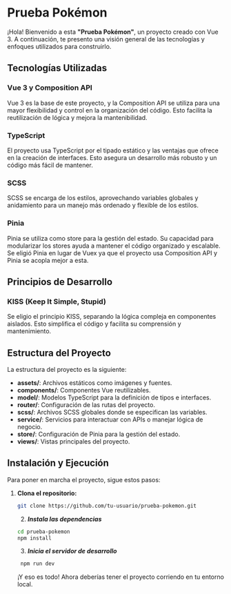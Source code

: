# Prueba Pokémon

¡Hola! Bienvenido a esta **"Prueba Pokémon"**, un proyecto creado con Vue 3. A continuación, te presento una visión general de las tecnologías y enfoques utilizados para construirlo.

## Tecnologías Utilizadas

### Vue 3 y Composition API

Vue 3 es la base de este proyecto, y la Composition API se utiliza para una mayor flexibilidad y control en la organización del código. Esto facilita la reutilización de lógica y mejora la mantenibilidad.

### TypeScript

El proyecto usa TypeScript por el tipado estático y las ventajas que ofrece en la creación de interfaces. Esto asegura un desarrollo más robusto y un código más fácil de mantener.

### SCSS

SCSS se encarga de los estilos, aprovechando variables globales y anidamiento para un manejo más ordenado y flexible de los estilos.

### Pinia

Pinia se utiliza como store para la gestión del estado. Su capacidad para modularizar los stores ayuda a mantener el código organizado y escalable. Se eligió Pinia en lugar de Vuex ya que el proyecto usa Composition API y Pinia se acopla mejor a esta.

## Principios de Desarrollo

### KISS (Keep It Simple, Stupid)

Se eligio el principio KISS, separando la lógica compleja en componentes aislados. Esto simplifica el código y facilita su comprensión y mantenimiento.

## Estructura del Proyecto

La estructura del proyecto es la siguiente:

- **assets/**: Archivos estáticos como imágenes y fuentes.
- **components/**: Componentes Vue reutilizables.
- **model/**: Modelos TypeScript para la definición de tipos e interfaces.
- **router/**: Configuración de las rutas del proyecto.
- **scss/**: Archivos SCSS globales donde se especifican las variables.
- **service/**: Servicios para interactuar con APIs o manejar lógica de negocio.
- **store/**: Configuración de Pinia para la gestión del estado.
- **views/**: Vistas principales del proyecto.

## Instalación y Ejecución

Para poner en marcha el proyecto, sigue estos pasos:

1. **Clona el repositorio:**
   ```bash
   git clone https://github.com/tu-usuario/prueba-pokemon.git
   ```
   2. **_Instala las dependencias_**
   ```bash
   cd prueba-pokemon
   npm install
   ```
   3. **_Inicia el servidor de desarrollo_**
   ```bash
    npm run dev
   ```
   ¡Y eso es todo! Ahora deberías tener el proyecto corriendo en tu entorno local.
